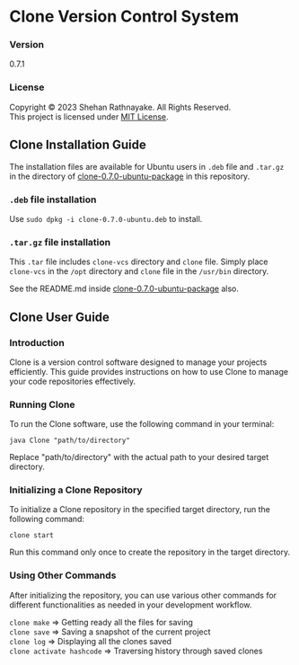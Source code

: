 # Clone Version Control System

### Version
0.7.1

### License
Copyright &copy; 2023 Shehan Rathnayake. All Rights Reserved.<br>
This project is licensed under [MIT License](License.txt).

## Clone Installation Guide

The installation files are available for Ubuntu users in ```.deb``` file and ```.tar.gz``` in the directory of [clone-0.7.0-ubuntu-package](clone-0.7.0-ubuntu-package/) in this repository.

### ```.deb``` file installation
Use ```sudo dpkg -i clone-0.7.0-ubuntu.deb``` to install.

### ```.tar.gz``` file installation
This ```.tar``` file includes ```clone-vcs``` directory and ```clone``` file. Simply place ```clone-vcs``` in the ```/opt``` directory and ```clone``` file in the ```/usr/bin``` directory.

See the README.md inside [clone-0.7.0-ubuntu-package](clone-0.7.0-ubuntu-package/) also.

## Clone User Guide

### Introduction
Clone is a version control software designed to manage your projects efficiently. This guide provides instructions on how to use Clone to manage your code repositories effectively.

### Running Clone
To run the Clone software, use the following command in your terminal:

```java Clone "path/to/directory"```

Replace "path/to/directory" with the actual path to your desired target directory.

### Initializing a Clone Repository
To initialize a Clone repository in the specified target directory, run the following command:

```clone start```

Run this command only once to create the repository in the target directory.

### Using Other Commands
After initializing the repository, you can use various other commands for different functionalities as needed in your development workflow.

```clone make``` => Getting ready all the files for saving<br>
```clone save``` => Saving a snapshot of the current project<br>
```clone log``` => Displaying all the clones saved<br>
```clone activate hashcode``` => Traversing history through saved clones<br>

